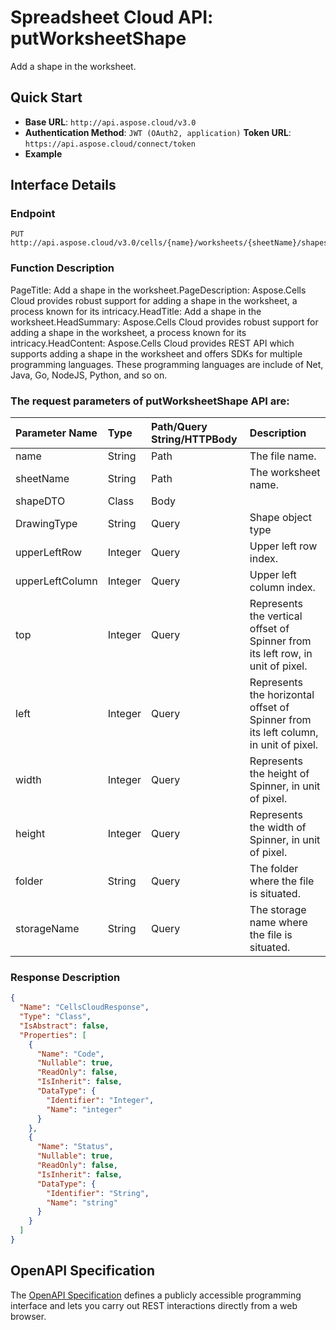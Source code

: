 
# **Spreadsheet Cloud API: putWorksheetShape**

Add a shape in the worksheet. 


## **Quick Start**

- **Base URL**: `http://api.aspose.cloud/v3.0`
- **Authentication Method**: `JWT (OAuth2, application)`  **Token URL**: `https://api.aspose.cloud/connect/token`
- **Example** 

## **Interface Details**

### **Endpoint** 

```
PUT http://api.aspose.cloud/v3.0/cells/{name}/worksheets/{sheetName}/shapes
```
### **Function Description**
PageTitle: Add a shape in the worksheet.PageDescription: Aspose.Cells Cloud provides robust support for adding a shape in the worksheet, a process known for its intricacy.HeadTitle: Add a shape in the worksheet.HeadSummary: Aspose.Cells Cloud provides robust support for adding a shape in the worksheet, a process known for its intricacy.HeadContent: Aspose.Cells Cloud provides REST API which supports adding a shape in the worksheet and offers SDKs for multiple programming languages. These programming languages are include of Net, Java, Go, NodeJS, Python, and so on.

### The request parameters of **putWorksheetShape** API are: 

| Parameter Name | Type | Path/Query String/HTTPBody | Description | 
| :- | :- | :- |:- | 
|name|String|Path|The file name.|
|sheetName|String|Path|The worksheet name.|
|shapeDTO|Class|Body||
|DrawingType|String|Query|Shape object type|
|upperLeftRow|Integer|Query|Upper left row index.|
|upperLeftColumn|Integer|Query|Upper left column index.|
|top|Integer|Query|Represents the vertical offset of Spinner from its left row, in unit of pixel.|
|left|Integer|Query|Represents the horizontal offset of Spinner from its left column, in unit of pixel.|
|width|Integer|Query|Represents the height of Spinner, in unit of pixel.|
|height|Integer|Query|Represents the width of Spinner, in unit of pixel.|
|folder|String|Query|The folder where the file is situated.|
|storageName|String|Query|The storage name where the file is situated.|

### **Response Description**
```json
{
  "Name": "CellsCloudResponse",
  "Type": "Class",
  "IsAbstract": false,
  "Properties": [
    {
      "Name": "Code",
      "Nullable": true,
      "ReadOnly": false,
      "IsInherit": false,
      "DataType": {
        "Identifier": "Integer",
        "Name": "integer"
      }
    },
    {
      "Name": "Status",
      "Nullable": true,
      "ReadOnly": false,
      "IsInherit": false,
      "DataType": {
        "Identifier": "String",
        "Name": "string"
      }
    }
  ]
}
```


## OpenAPI Specification

The [OpenAPI Specification](https://reference.aspose.cloud/cells/#/ShapesController/PutWorksheetShape) defines a publicly accessible programming interface and lets you carry out REST interactions directly from a web browser.
